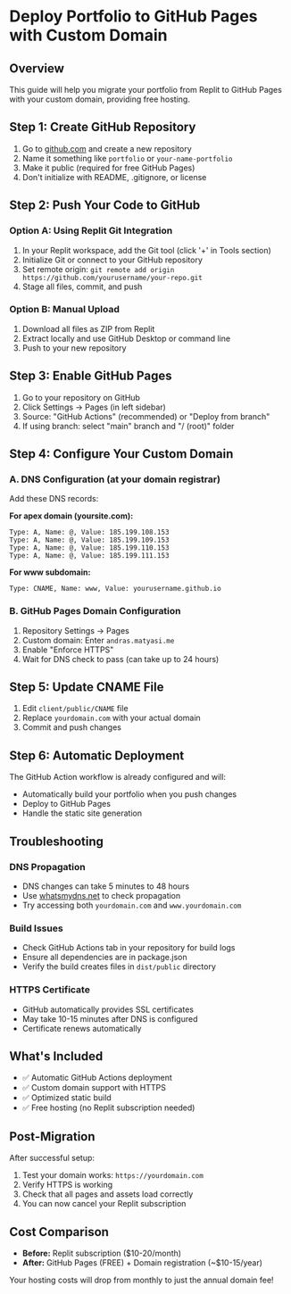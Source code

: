 # Deploy Portfolio to GitHub Pages with Custom Domain

## Overview
This guide will help you migrate your portfolio from Replit to GitHub Pages with your custom domain, providing free hosting.

## Step 1: Create GitHub Repository
1. Go to [github.com](https://github.com) and create a new repository
2. Name it something like `portfolio` or `your-name-portfolio`
3. Make it public (required for free GitHub Pages)
4. Don't initialize with README, .gitignore, or license

## Step 2: Push Your Code to GitHub

### Option A: Using Replit Git Integration
1. In your Replit workspace, add the Git tool (click '+' in Tools section)
2. Initialize Git or connect to your GitHub repository
3. Set remote origin: `git remote add origin https://github.com/yourusername/your-repo.git`
4. Stage all files, commit, and push

### Option B: Manual Upload
1. Download all files as ZIP from Replit
2. Extract locally and use GitHub Desktop or command line
3. Push to your new repository

## Step 3: Enable GitHub Pages
1. Go to your repository on GitHub
2. Click Settings → Pages (in left sidebar)
3. Source: "GitHub Actions" (recommended) or "Deploy from branch"
4. If using branch: select "main" branch and "/ (root)" folder

## Step 4: Configure Your Custom Domain

### A. DNS Configuration (at your domain registrar)
Add these DNS records:

**For apex domain (yoursite.com):**
```
Type: A, Name: @, Value: 185.199.108.153
Type: A, Name: @, Value: 185.199.109.153  
Type: A, Name: @, Value: 185.199.110.153
Type: A, Name: @, Value: 185.199.111.153
```

**For www subdomain:**
```
Type: CNAME, Name: www, Value: yourusername.github.io
```

### B. GitHub Pages Domain Configuration
1. Repository Settings → Pages
2. Custom domain: Enter `andras.matyasi.me`
3. Enable "Enforce HTTPS"
4. Wait for DNS check to pass (can take up to 24 hours)

## Step 5: Update CNAME File
1. Edit `client/public/CNAME` file
2. Replace `yourdomain.com` with your actual domain
3. Commit and push changes

## Step 6: Automatic Deployment
The GitHub Action workflow is already configured and will:
- Automatically build your portfolio when you push changes
- Deploy to GitHub Pages
- Handle the static site generation

## Troubleshooting

### DNS Propagation
- DNS changes can take 5 minutes to 48 hours
- Use [whatsmydns.net](https://whatsmydns.net) to check propagation
- Try accessing both `yourdomain.com` and `www.yourdomain.com`

### Build Issues
- Check GitHub Actions tab in your repository for build logs
- Ensure all dependencies are in package.json
- Verify the build creates files in `dist/public` directory

### HTTPS Certificate
- GitHub automatically provides SSL certificates
- May take 10-15 minutes after DNS is configured
- Certificate renews automatically

## What's Included
- ✅ Automatic GitHub Actions deployment
- ✅ Custom domain support with HTTPS
- ✅ Optimized static build
- ✅ Free hosting (no Replit subscription needed)

## Post-Migration
After successful setup:
1. Test your domain works: `https://yourdomain.com`
2. Verify HTTPS is working
3. Check that all pages and assets load correctly
4. You can now cancel your Replit subscription

## Cost Comparison
- **Before:** Replit subscription ($10-20/month)
- **After:** GitHub Pages (FREE) + Domain registration (~$10-15/year)

Your hosting costs will drop from monthly to just the annual domain fee!